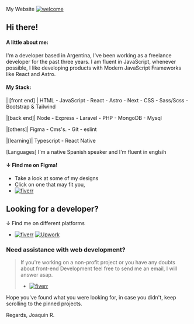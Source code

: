 My Website
[![welcome](https://www.figma.com/profile/908314209309808562/cover_image?b10cc5e1-dd68-43dd-ae80-c2f4b7b0c722)](https://joaquinreynoso.vercel.app/)
<br>
## Hi there! 

#### A little about me:
I'm a developer based in Argentina, I've been working as a freelance developer for the past three years. I am fluent in JavaScript, whenever possible, I like developing products with Modern JavaScript Frameworks like React and Astro.

#### My Stack: 
| [front end] |
HTML - JavaScript - React - Astro - Next - 
CSS - Sass/Scss - Bootstrap & Tailwind 

|[back end]|
Node - Express - Laravel - PHP - MongoDB - Mysql

|[others]|
Figma - Cms's. - Git - eslint

|[learning]|
Typescript - React Native

[Languages] I'm a native Spanish speaker and I'm fluent in englsih

#### &darr; Find me on Figma!
- Take a look at some of my designs
- Click on one that may fit you, 
- [![fiverr](https://th.bing.com/th?id=ODLS.27416eed-7578-439e-ae1c-f0392d225a34&w=32&h=32&qlt=90&pcl=fffffa&o=6&pid=1.2)](https://figma.com/@orientalArg)

## Looking for a developer?
&darr; Find me on different platforms
 - [![fiverr](https://th.bing.com/th?id=ODLS.248cca61-4987-4b0f-9b47-bb2872b2414a&w=32&h=32&qlt=90&pcl=fffffa&o=6&pid=1.2)](https://www.fiverr.com/joaquinreyno623) [![Upwork](https://th.bing.com/th?id=ODLS.102712b1-4c58-4958-a5e6-1977d257f078&w=32&h=32&qlt=90&pcl=fffffa&o=6&pid=1.2)](https://www.upwork.com/freelancers/~0117753d45764f61bb)
 
 ### Need assistance with web development?
 > If you're working on a non-profit project or you have any doubts
> about front-end Development feel free to send me an email, 
 > I will answer asap.
 > - [![fiverr](https://th.bing.com/th?id=ODLS.8f0ce0d8-2449-458c-bf41-a8532cffd6c5&w=32&h=32&qlt=92&pcl=fffffa&o=6&pid=1.2)](mailto:orientalarg@outlook.com)


Hope you've found what you were looking for,
in case you didn't, keep scrolling to the pinned projects.

Regards, Joaquín R.
